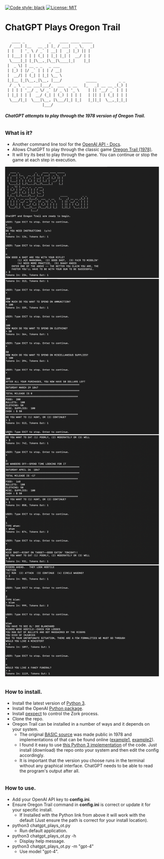 [![Code style: black](https://img.shields.io/badge/code%20style-black-000000.svg)](https://github.com/psf/black)
[![License: MIT](https://black.readthedocs.io/en/stable/_static/license.svg)](https://github.com/psf/black/blob/main/LICENSE)

# ChatGPT Plays Oregon Trail

```
   ____ _           _    ____ ____ _____                
  / ___| |__   __ _| |_ / ___|  _ \_   _|               
 | |   | '_ \ / _` | __| |  _| |_) || |                 
 | |___| | | | (_| | |_| |_| |  __/ | |                 
  \____|_| |_|\__,_|\__|\____|_|    |_|                 
 |  _ \| | __ _ _   _ ___                               
 | |_) | |/ _` | | | / __|                              
 |  __/| | (_| | |_| \__ \                              
 |_|__ |_|\__,_|\__, |___/           _____          _ _ 
  / _ \ _ __ ___|___/_  ___  _ __   |_   _| __ __ _(_) |
 | | | | '__/ _ \/ _` |/ _ \| '_ \    | || '__/ _` | | |
 | |_| | | |  __/ (_| | (_) | | | |   | || | | (_| | | |
  \___/|_|  \___|\__, |\___/|_| |_|   |_||_|  \__,_|_|_|
                 |___/                                  
``` 
##### ChatGPT attempts to play through the 1978 version of Oregon Trail.

## <sub> What is it?

* Another command line tool for the [OpenAI API - Docs](https://platform.openai.com/docs/introduction).
* Allows ChatGPT to play through the classic game [Oregon Trail (1978)](https://en.wikipedia.org/wiki/The_Oregon_Trail_(1971_video_game)).
* It will try its best to play through the game. You can continue or stop the game at each step in execution.

![1](imgs/1.png)
![2](imgs/2.png)
![3](imgs/3.png)
![4](imgs/4.png)

## <sub> How to install.

* Install the latest version of [Python 3](https://www.python.org/downloads).
* Install the OpenAI [Python package](https://pypi.org/project/openai).
* Install [pexpect](https://pypi.org/project/pexpect) to control the Zork process. 
* Clone the repo.
* Oregon Trail can be installed in a number of ways and it depends on your system.
  * The original [BASIC source](https://archive.org/details/creativecomputing-1978-05/page/n143/mode/2up) was made public in 1978 and implementations of that can be found online ([example1](https://github.com/fortran-gaming/oregon-trail-1975), [example2](https://github.com/topherPedersen/OregonTrail1978)).
  * I found it easy to use [this Python 3 implementation](https://github.com/philjonas/oregon-trail-1978-python) of the code. Just install (download) the repo onto your system and then edit the config accordingly.
  * It is important that the version you choose runs in the terminal without any graphical interface. ChatGPT needs to be able to read the program's output after all.

## <sub> How to use.

* Add your OpenAI API key to <b>config.ini</b>.
* Ensure Oregon Trail command in <b>config.ini</b> is correct or update it for your specific install.
  * If Installed with the Python link from above it will work with the default (Just ensure the path is correct for your install location).
* python3 chatgpt_plays_ot.py
  * Run default application.
* python3 chatgpt_plays_ot.py -h
  * Display help message.
* python3 chatgpt_plays_ot.py -m "gpt-4"
  * Use model "gpt-4".
